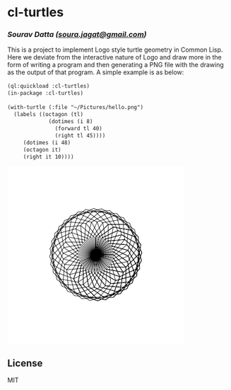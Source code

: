 # cl-turtles
### _Sourav Datta (soura.jagat@gmail.com)_

This is a project to implement Logo style turtle geometry in Common Lisp.
Here we deviate from the interactive nature of Logo and draw more in the form of writing a program and then
generating a PNG file with the drawing as the output of that program. A simple example is as below:

    (ql:quickload :cl-turtles)
    (in-package :cl-turtles)
    
    (with-turtle (:file "~/Pictures/hello.png")
      (labels ((octagon (tl)
                 (dotimes (i 8)
                   (forward tl 40)
                   (right tl 45))))
         (dotimes (i 48)
         (octagon it)
         (right it 10))))

![](https://github.com/souravdatta/cl-turtles/blob/master/hello.png)

## License

MIT

